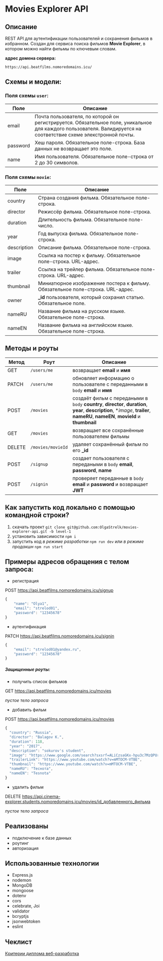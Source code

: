 # Movies Explorer API

## Описание

REST API для аутентификации пользователей и сохранения фильмов в избранном. Создан для сервиса поиска фильмов **Movie Explorer**, в котором можно найти фильмы по ключевым словам.

**адрес домена сервера:**

`https://api.beatfilms.nomoredomains.icu/`

## Схемы и модели:

### Поля схемы `user`:

Поле | Описание
-----|------------
email | Почта пользователя, по которой он регистрируется. Обязательное поле, уникальное для каждого пользователя. Валидируется на соответствие схеме элекстронной почты.
password | Хеш пароля. Обязательное поле-строка. База данных не возвращает это поле.
name | Имя пользователя. Обязательное поле-строка от 2 до 30 символов.

### Поля схемы `movie`:

Поле | Описание
-----|------------
country | Страна создания фильма. Обязательное поле-строка.
director | Режиссёр фильма. Обязательное поле-строка.
duration | Длительность фильма. Обязательное поле-число.
year | Год выпуска фильма. Обязательное поле-строка.
description | Описание фильма. Обязательное поле-строка.
image | Cсылка на постер к фильму. Обязательное поле-строка. URL-адрес.
trailer | Cсылка на трейлер фильма. Обязательное поле-строка. URL-адрес.
thumbnail | Миниатюрное изображение постера к фильму. Обязательное поле-строка. URL-адрес.
owner | **_id** пользователя, который сохранил статью. Обязательное поле.
nameRU | Название фильма на русском языке. Обязательное поле-строка.
nameEN | Название фильма на английском языке. Обязательное поле-строка.

## Методы и роуты

Метод | Роут | Описание
----- |------|---------
GET | `/users/me` | возвращает **email** и **имя**
PATCH | `/users/me` | обновляет информацию о пользователе с переданными в `body` **email** и **имя**
POST | `/movies` | создаёт фильм с передаными в `body` **country**, **director**, **duration**, **year**, **description**, **image*, **trailer**, **nameRU**, **nameEN**, **movieId** и **thumbnail**
GET | `/movies` | возвращает все сохранённые пользователем фильмы
DELETE | `/movies/movieId` | удаляет сохранённый фильм по его **_id**
POST | `/signup` | создает пользователя с передаными в `body` **email**, **password**, **name**
POST | `/signin` | проверяет переданные в `body` **email** и **password** и возвращает **JWT**

## Как запустить код локально с помощью командной строки? 
1) скачать проект `git clone git@github.com:OlgaStrelk/movies-explorer-api.git -b level-1`
2) установить зависимости `npm i`
3) запустить код *в режиме разработки* `npm run dev` или *в режиме продакшн* `npm run start`

## Примеры адресов обращения с телом запроса:

* регистрация

POST https://api.beatfilms.nomoredomains.icu/signup

```javascript
{
    "name": "Olya1",
    "email": "strelod01",
    "password": "12345678"
}
```

* аутентификация

PATCH https://api.beatfilms.nomoredomains.icu/signin

```javascript
{
    "email": "strelod01@yandex.ru",
    "password": "12345678"
}
```

##### Защищенные роуты:

* получить список фильмов

GET https://api.beatfilms.nomoredomains.icu/movies

_пустое тело запроса_

* добавить фильм

POST https://api.beatfilms.nomoredomains.icu/movies

```javascript
{
  "country": "Russia",
  "director": "Balagov K.",
  "duration": 118,
  "year": "2017",
  "description": "sokurov's student",
  "image": "https://www.google.com/search?sxsrf=ALiCzsaGKx-hpu3c7MzQPUrTS_hDCXiBEQ:1664898889075&q=%D0%A2%D0%B5%D1%81%D0%BD%D0%BE%D1%82%D0%B0&stick=H4sIAAAAAAAAAONgFuLVT9c3NEypMi1MK6sqV4Jwk81Ni1OM0vK0JLKTrfQLUvMLclKBVFFxfp5Vbn5ZZmrxIla-C4subL3YeGHvhX0Xmy5sAABAgW0OSwAAAA&sa=X&ved=2ahUKEwi56vrW98b6AhVYaN4KHc1xDDgQ9OUBegQIExAF&biw=764&bih=628&dpr=1.25#",
  "trailerLink": "https://www.youtube.com/watch?v=mMTOCM-VTBE",
  "thumbnail": "https://www.youtube.com/watch?v=mMTOCM-VTBE",
  "nameRU": "Теснота",
  "nameEN": "Tesnota"
}
```

* удалить фильм 

DELETE https://api.cinema-explorer.students.nomoredomains.icu/movies/id_добавленного_фильма

_пустое тело запроса_


## Реализованы

* подключение к базе данных 
* роутинг
* авторизация

## Использованные технологии
* Express.js
* nodemon
* MongoDB
* mongoose
* dotenv
* cors
* celebrate, Joi
* validator
* bcryptjs
* jsonwebtoken
* eslint

## Чеклист

[Критерии диплома веб-разработка](https://code.s3.yandex.net/web-developer/static/new-program/web-diploma-criteria-2.0/index.html) 
